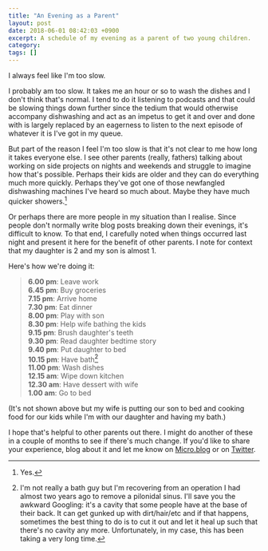 ```yaml
---
title: "An Evening as a Parent"
layout: post
date: 2018-06-01 08:42:03 +0900 
excerpt: A schedule of my evening as a parent of two young children.
category: 
tags: []
---
```


I always feel like I'm too slow.

I probably am too slow. It takes me an hour or so to wash the dishes and I don't think that's normal. I tend to do it listening to podcasts and that could be slowing things down further since the tedium that would otherwise accompany dishwashing and act as an impetus to get it and over and done with is largely replaced by an eagerness to listen to the next episode of whatever it is I've got in my queue.

But part of the reason I feel I'm too slow is that it's not clear to me how long it takes everyone else. I see other parents (really, fathers) talking about working on side projects on nights and weekends and struggle to imagine how that's possible. Perhaps their kids are older and they can do everything much more quickly. Perhaps they've got one of those newfangled dishwashing machines I've heard so much about. Maybe they have much quicker showers.[^1]

Or perhaps there are more people in my situation than I realise. Since people don't normally write blog posts breaking down their evenings, it's difficult to know. To that end, I carefully noted when things occurred last night and present it here for the benefit of other parents. I note for context that my daughter is 2 and my son is almost 1.

Here's how we're doing it:

> **6.00 pm**: Leave work  
> **6.45 pm**: Buy groceries  
> **7.15 pm**: Arrive home  
> **7.30 pm**: Eat dinner  
> **8.00 pm**: Play with son  
> **8.30 pm**: Help wife bathing the kids  
> **9.15 pm**: Brush daughter's teeth  
> **9.30 pm**: Read daughter bedtime story  
> **9.40 pm**: Put daughter to bed  
> **10.15 pm**: Have bath[^2]  
> **11.00 pm**: Wash dishes  
> **12.15 am**: Wipe down kitchen  
> **12.30 am**: Have dessert with wife  
> **1.00 am**: Go to bed  

(It's not shown above but my wife is putting our son to bed and cooking food for our kids while I'm with our daughter and having my bath.)

I hope that's helpful to other parents out there. I might do another of these in a couple of months to see if there's much change. If you'd like to share your experience, blog about it and let me know on [Micro.blog](https://micro.blog/pyrmont) or on [Twitter](https://twitter.com/pyrmont).

[^1]: Yes.

[^2]: I'm not really a bath guy but I'm recovering from an operation I had almost two years ago to remove a pilonidal sinus. I'll save you the awkward Googling: it's a cavity that some people have at the base of their back. It can get gunked up with dirt/hair/etc and if that happens, sometimes the best thing to do is to cut it out and let it heal up such that there's no cavity any more. Unfortunately, in my case, this has been taking a very long time.

